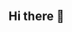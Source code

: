 ## Hi there 👋

<!--
**BarbaraBabi123/BarbaraBabi123** meu repositòrio lindo.

Aqui você encontra meus trabalhos que fiz na aula do meu querido professor **ANDRÉ**

